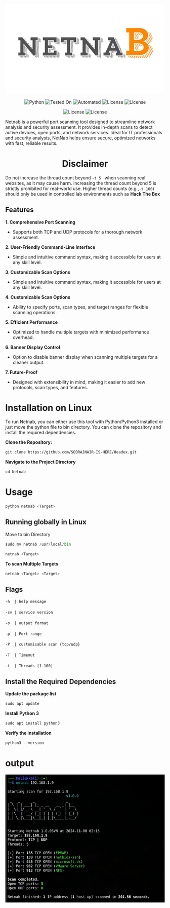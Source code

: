 <p align="center">
  <img src="./netnab.png" alt="Netnab Logo" width="650"/>
</p>

<p align="center">
  <img src="https://img.shields.io/badge/Python-3.13%2B-blue" alt="Python">
  <img src="https://img.shields.io/badge/Tested%20On-Linux-brightgreen" alt="Tested On">
  <img src="https://img.shields.io/badge/automated-yes-cyan" alt="Automated">
  <img src="https://img.shields.io/badge/License-MIT-orange" alt="License">
   <img src="https://img.shields.io/badge/Written In-Python-yellow" alt="License">
</p>

<p align="center">
 <img src="https://img.shields.io/badge/Author-SOORAJNAIR-darkred" alt="License">
   <img src="https://img.shields.io/badge/Opensource-Yes-blue" alt="License">
 </p>
 
Netnab is a powerful port scanning tool designed to streamline network analysis and security assessment. It provides in-depth scans to detect active devices, open ports, and network services. Ideal for IT professionals and security analysts, NetNab helps ensure secure, optimized networks with fast, reliable results.

<h1 align="center"><b>Disclaimer</b></h1>

Do not increase the thread count beyond `` -t 5  `` when scanning real websites, as it may cause harm. Increasing the thread count beyond 5 is strictly prohibited for real-world use. Higher thread counts (e.g.,`` -t 100 ``) should only be used in controlled lab environments such as <b>Hack The Box</b>

## Features
**1. Comprehensive Port Scanning**
- Supports both TCP and UDP protocols for a thorough network assessment.
  
**2. User-Friendly Command-Line Interface**
- Simple and intuitive command syntax, making it accessible for users at any skill level.
  
**3. Customizable Scan Options**
- Simple and intuitive command syntax, making it accessible for users at any skill level.

**4. Customizable Scan Options**
- Ability to specify ports, scan types, and target ranges for flexible scanning operations.

**5. Efficient Performance**
- Optimized to handle multiple targets with minimized performance overhead.

**6. Banner Display Control**
- Option to disable banner display when scanning multiple targets for a cleaner output.

**7. Future-Proof**
- Designed with extensibility in mind, making it easier to add new protocols, scan types, and features.

# Installation on Linux

To run Netnab, you can either use this tool with Python/Python3 installed or just move the python file to bin directory. You can clone the repository and install the required dependencies.

**Clone the Repository:**

```html
git clone https://github.com/SOORAJNAIR-IS-HERE/Headex.git
```
**Navigate to the Project Directory**

```python
cd Netnab
```
# Usage

```python
python netnab <Target>
```
## Running globally in Linux

Move to bin Directory

```python
sudo mv netnab /usr/local/bin
```
```python
netnab <Target>
```

**To scan Multiple Targets**

```python
netnab <Target> <Target>
```
## Flags

```html
-h  | help message

-sv | service version

-o  | output format

-p  | Port range

-P  | customisable scan {tcp/udp}

-T  | Timeout

-t  | Threads [1-100]
```

## Install the Required Dependencies

**Update the package list**
```python
sudo apt update
```
**Install Python 3**
```python
sudo apt install python3
```
**Verify the installation**
```python
python3 --version
```
# output

<p align="center">
  <img src="./Output.png" alt="Output" width="750"/>
</p>


